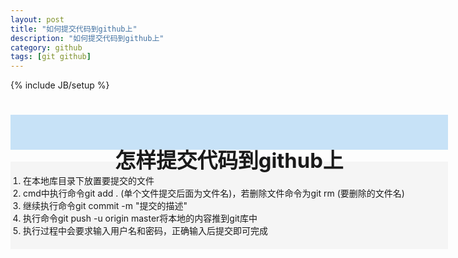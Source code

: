 ```yaml
---
layout: post
title: "如何提交代码到github上"
description: "如何提交代码到github上"
category: github
tags: [git github]
---
```

{% include JB/setup %}

# <div style="background-color:#C7E2F7; width:700px; height:55px; border:1px; text-align:center; padding-top:1px"><h3>怎样提交代码到github上</h3></div>

  <div style="background-color:#f5f5f5; width:700px; height:auto; border:1px">
  <ol style="padding:20px 20px">
  <li>在本地库目录下放置要提交的文件</li>
  <li>cmd中执行命令git add .  (单个文件提交后面为文件名)，若删除文件命令为git rm (要删除的文件名)</li>
  <li>继续执行命令git commit -m "提交的描述"</li>
  <li>执行命令git push -u origin master将本地的内容推到git库中</li>
  <li>执行过程中会要求输入用户名和密码，正确输入后提交即可完成</li>
  </ol>
  </div>
